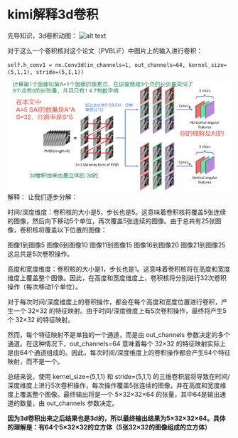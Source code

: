 # kimi解释3d卷积

先导知识，3d卷积动图：
![alt text](https://i-blog.csdnimg.cn/blog_migrate/c77fa7c32e2c2728fad91dea868398c7.gif)


对于这么一个卷积核对这个论文（PVBLiF）中图片上的输入进行卷积：

    self.h_conv1 = nn.Conv3d(in_channels=1, out_channels=64, kernel_size=(5,1,1), stride=(5,1,1))
![alt text](image\conv3d_1.png)
解释：
让我们逐步分解：

时间/深度维度：卷积核的大小是5，步长也是5。这意味着卷积核将覆盖5张连续的图像，然后向下移动5个单位，再次覆盖5张连续的图像。由于总共有25张图像，卷积核将覆盖以下位置的图像：

图像1到图像5
图像6到图像10
图像11到图像15
图像16到图像20
图像21到图像25
这总共是5次卷积操作。

高度和宽度维度：卷积核的大小是1，步长也是1。这意味着卷积核将在高度和宽度维度上覆盖整个图像。因此，在高度和宽度维度上，卷积核将分别进行32次卷积操作（每次移动1个单位）。

对于每次时间/深度维度上的卷积操作，都会在每个高度和宽度位置进行卷积，产生一个 32×32 的特征映射。由于时间/深度维度上有5次卷积操作，最终将产生5个 32×32 的特征映射。

然而，每个特征映射不是单独的一个通道，而是由 out_channels 参数决定的多个通道。在这种情况下，out_channels=64 意味着每个 32×32 的特征映射实际上是由64个通道组成的。因此，每次时间/深度维度上的卷积操作都会产生64个特征映射，而不是一个。

总结来说，使用 kernel_size=(5,1,1) 和 stride=(5,1,1) 的三维卷积层将导致在时间/深度维度上进行5次卷积操作，每次操作覆盖5张连续的图像，并在高度和宽度维度上覆盖整个图像。最终输出将是一个 5×32×32×64 的张量，其中64是输出通道的数量，由 out_channels 参数决定。

**因为3d卷积出来之后结果也是3d的，所以最终输出结果为5×32×32×64。具体的理解是：有64个5×32×32的立方体（5张32×32的图像组成的立方体）**
